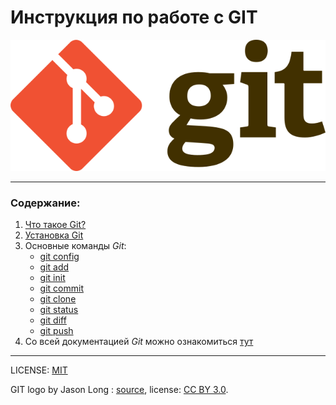 # Инструкция по работе с GIT

![git-logo](./assets/Git-logo.svg.png)

---
### Содержание:
1. [Что такое Git?](./gitinfo.md)
2. [Установка Git](./gitinstal.md)
3. Основные команды *Git*:
   - [git config](/gitconfig.md)
   - [git add](./add.md)
   - [git init](./gitinit.md)
   - [git commit](./gitcommit.md)
   - [git clone](./gitclone.md)
   - [git status](./gitstatus.md)
   - [git diff](./gitdiff.md)
   - [git push](./gitpush.md)
4. Со всей документацией *Git* можно ознакомиться [тут](https://git-scm.com/doc)


---
LICENSE: [MIT](./license.md)

GIT logo by Jason Long : [source](http://git-scm.com/downloads/logos), license: [CC BY 3.0](https://creativecommons.org/licenses/by/3.0/).